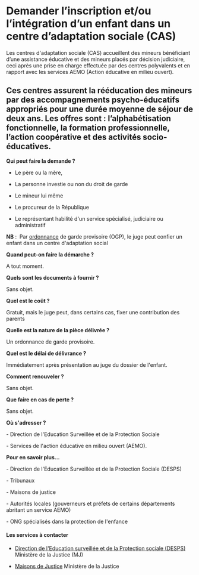 # Demander l’inscription et/ou l’intégration d’un enfant dans un centre d’adaptation sociale (CAS)

Les centres d'adaptation sociale (CAS) accueillent des mineurs bénéficiant d’une assistance éducative et des mineurs placés par décision judiciaire, ceci après une prise en charge effectuée par des centres polyvalents et en rapport avec les services AEMO (Action éducative en milieu ouvert).  
  
Ces centres assurent la rééducation des mineurs par des accompagnements psycho-éducatifs appropriés pour une durée moyenne de séjour de deux ans. Les offres sont : l’alphabétisation fonctionnelle, la formation professionnelle, l’action coopérative et des activités socio-éducatives.
---------------------------------------------------------------------------------------------------------------------------------------------------------------------------------------------------------------------------------------------------------------------------------------------------------------------------------------------------------------------------------------------------------------------------------------------------------------------------------------------------------------------------------------------------------------------------------------------------

**Qui peut faire la demande ?**

*   Le père ou la mère,
*   La personne investie ou non du droit de garde  
    
*   Le mineur lui même  
    
*   Le procureur de la République  
    
*   Le représentant habilité d'un service spécialisé, judiciaire ou administratif

**NB** :  Par [ordonnance](../../../services/ordonnance.md) de garde provisoire (OGP), le juge peut confier un enfant dans un centre d'adaptation social

**Quand peut-on faire la démarche ?**

A tout moment.

**Quels sont les documents à fournir ?**

Sans objet.

**Quel est le coût ?**

Gratuit, mais le juge peut, dans certains cas, fixer une contribution des parents

**Quelle est la nature de la pièce délivrée ?**

Un ordonnance de garde provisoire.

**Quel est le délai de délivrance ?**

Immédiatement après présentation au juge du dossier de l'enfant.

**Comment renouveler ?**

Sans objet.

**Que faire en cas de perte ?**

Sans objet.

**Où s'adresser ?**

\- Direction de l'Education Surveillée et de la Protection Sociale

\- Services de l'action éducative en milieu ouvert (AEMO).

**Pour en savoir plus…**

\- Direction de l'Education Surveillée et de la Protection Sociale (DESPS)

\- Tribunaux  

\- Maisons de justice  

\- Autorités locales (gouverneurs et préfets de certains départements abritant un service AEMO)  

\- ONG spécialisés dans la protection de l'enfance

#### Les services à contacter

*   [Direction de l'Education surveillée et de la Protection sociale (DESPS)](../../../services/direction-de-leducation-surveillee-et-de-la-protection-sociale-desps.md) Ministère de la Justice (MJ)  
    
*   [Maisons de Justice](../../../services/maisons-de-justice.md) Ministère de la Justice